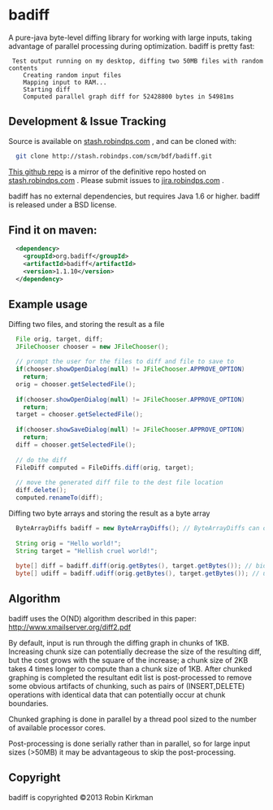# badiff

A pure-java byte-level diffing library for working with large inputs, taking advantage of parallel processing during optimization. badiff is pretty fast:

```
 Test output running on my desktop, diffing two 50MB files with random contents
    Creating random input files
    Mapping input to RAM...
    Starting diff
    Computed parallel graph diff for 52428800 bytes in 54981ms
```

## Development & Issue Tracking
Source is available on [stash.robindps.com](http://stash.robindps.com/projects/BDF/repos/badiff/browse) , and can be cloned with:

```sh
  git clone http://stash.robindps.com/scm/bdf/badiff.git
```

[This github repo](https://github.com/org-badiff/badiff)  is a mirror of the definitive repo hosted on [stash.robindps.com](http://stash.robindps.com/projects/BDF/repos/badiff/browse) .  Please submit issues to [jira.robindps.com](http://jira.robindps.com/browse/BDF/?selectedTab=com.atlassian.jira.jira-projects-plugin:summary-panel) .

badiff has no external dependencies, but requires Java 1.6 or higher.  badiff is released under a BSD license.

## Find it on maven:

```xml
  <dependency>
    <groupId>org.badiff</groupId>
    <artifactId>badiff</artifactId>
    <version>1.1.10</version>
  </dependency>
```
## Example usage


Diffing two files, and storing the result as a file

```java
  File orig, target, diff;
  JFileChooser chooser = new JFileChooser();
  
  // prompt the user for the files to diff and file to save to
  if(chooser.showOpenDialog(null) != JFileChooser.APPROVE_OPTION)
  	return;
  orig = chooser.getSelectedFile();
  
  if(chooser.showOpenDialog(null) != JFileChooser.APPROVE_OPTION)
  	return;
  target = chooser.getSelectedFile();
  
  if(chooser.showSaveDialog(null) != JFileChooser.APPROVE_OPTION)
  	return;
  diff = chooser.getSelectedFile();
  
  // do the diff
  FileDiff computed = FileDiffs.diff(orig, target);
  
  // move the generated diff file to the dest file location
  diff.delete();
  computed.renameTo(diff);
```

Diffing two byte arrays and storing the result as a byte array

```java
  ByteArrayDiffs badiff = new ByteArrayDiffs(); // ByteArrayDiffs can optionally specify a serializer
  
  String orig = "Hello world!";
  String target = "Hellish cruel world!";
  
  byte[] diff = badiff.diff(orig.getBytes(), target.getBytes()); // bidirectional diff
  byte[] udiff = badiff.udiff(orig.getBytes(), target.getBytes()); // unidirectional diff
```
## Algorithm

badiff uses the O(ND) algorithm described in this paper: http://www.xmailserver.org/diff2.pdf‎ 

By default, input is run through the diffing graph in chunks of 1KB.  Increasing chunk size can potentially decrease the size of the resulting diff, but the cost grows with the square of the increase; a chunk size of 2KB takes 4 times longer to compute than a chunk size of 1KB.  After chunked graphing is completed the resultant edit list is post-processed to remove some obvious artifacts of chunking, such as pairs of (INSERT,DELETE) operations with identical data that can potentially occur at chunk boundaries.

Chunked graphing is done in parallel by a thread pool sized to the number of available processor cores.

Post-processing is done serially rather than in parallel, so for large input sizes (>50MB) it may be advantageous to skip the post-processing.

## Copyright

badiff is copyrighted &copy;2013 Robin Kirkman
